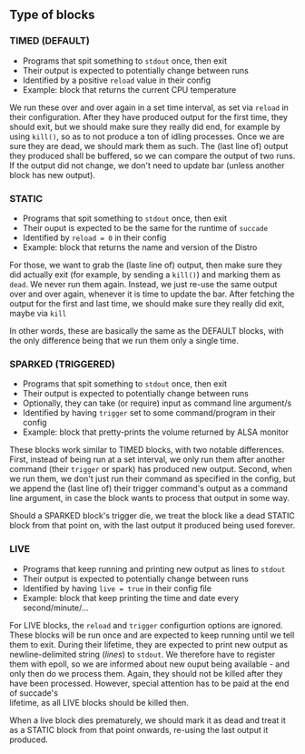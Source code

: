 ## Type of blocks

### TIMED (DEFAULT) 

- Programs that spit something to `stdout` once, then exit
- Their output is expected to potentially change between runs 
- Identified by a positive `reload` value in their config
- Example: block that returns the current CPU temperature

We run these over and over again in a set time interval, as set via `reload` in  
their configuration. After they have produced output for the first time, they 
should exit, but we should make sure they really did end, for example by using 
`kill()`, so as to not produce a ton of idling processes. Once we are sure they 
are dead, we should mark them as such. The (last line of) output they produced 
shall be buffered, so we can compare the output of two runs. If the output did 
not change, we don't need to update bar (unless another block has new output).

### STATIC

- Programs that spit something to `stdout` once, then exit
- Their ouput is expected to be the same for the runtime of `succade`
- Identified by `reload = 0` in their config
- Example: block that returns the name and version of the Distro

For those, we want to grab the (laste line of) output, then make sure they did 
actually exit (for example, by sending a `kill()`) and marking them as `dead`.
We never run them again. Instead, we just re-use the same output over and over 
again, whenever it is time to update the bar. After fetching the output for the 
first and last time, we should make sure they really did exit, maybe via `kill`

In other words, these are basically the same as the DEFAULT blocks, with the 
only difference being that we run them only a single time.

### SPARKED (TRIGGERED)

- Programs that spit something to `stdout` once, then exit
- Their output is expected to potentially change between runs 
- Optionally, they can take (or require) input as command line argument/s
- Identified by having `trigger` set to some command/program in their config 
- Example: block that pretty-prints the volume returned by ALSA monitor

These blocks work similar to TIMED blocks, with two notable differences. First, 
instead of being run at a set interval, we only run them after another command 
(their `trigger` or spark) has produced new output. Second, when we run them, 
we don't just run their command as specified in the config, but we append the 
(last line of) their trigger command's output as a command line argument, in 
case the block wants to process that output in some way. 

Should a SPARKED block's trigger die, we treat the block like a dead STATIC 
block from that point on, with the last output it produced being used forever.

### LIVE

- Programs that keep running and printing new output as lines to `stdout`
- Their output is expected to potentially change between runs
- Identified by having `live = true` in their config file
- Example: block that keep printing the time and date every second/minute/...

For LIVE blocks, the `reload` and `trigger` configurtion options are ignored. 
These blocks will be run once and are expected to keep running until we tell 
them to exit. During their lifetime, they are expected to print new output as 
newline-delimited string (_lines_) to `stdout`. We therefore have to register 
them with epoll, so we are informed about new ouput being available - and only 
then do we process them. Again, they should not be killed after they have been 
processed. However, special attention has to be paid at the end of succade's  
lifetime, as all LIVE blocks should be killed then.

When a live block dies prematurely, we should mark it as dead and treat it as 
a STATIC block from that point onwards, re-using the last output it produced.

